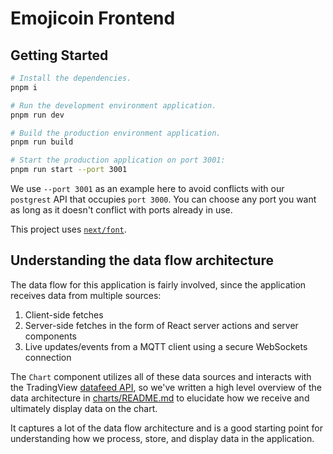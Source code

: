 # Emojicoin Frontend

## Getting Started

```bash
# Install the dependencies.
pnpm i
```

```bash
# Run the development environment application.
pnpm run dev
```

```bash
# Build the production environment application.
pnpm run build

# Start the production application on port 3001:
pnpm run start --port 3001
```

We use `--port 3001` as an example here to avoid conflicts with our `postgrest`
API that occupies `port 3000`. You can choose any port you want as long as it
doesn't conflict with ports already in use.

This project uses [`next/font`].

[`next/font`]: (https://nextjs.org/docs/basic-features/font-optimization)

## Understanding the data flow architecture

The data flow for this application is fairly involved, since the application
receives data from multiple sources:

1. Client-side fetches
2. Server-side fetches in the form of React server actions and server components
3. Live updates/events from a MQTT client using a secure WebSockets connection

The `Chart` component utilizes all of these data sources and interacts with the
TradingView [datafeed API], so we've written a high level overview of the data
architecture in [charts/README.md] to elucidate how we receive and ultimately
display data on the chart.

It captures a lot of the data flow architecture and is a good starting point for
understanding how we process, store, and display data in the application.

[datafeed API]: https://www.tradingview.com/charting-library-docs/latest/connecting_data/Datafeed-API/
[charts/README.md]: ./src/components/charts/README.md
